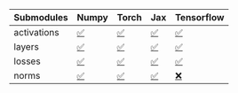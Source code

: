 | Submodules   | Numpy                                                                                                                           | Torch                                                                                                                           | Jax                                                                                                                             | Tensorflow                                                                                                                      |
|:-------------|:--------------------------------------------------------------------------------------------------------------------------------|:--------------------------------------------------------------------------------------------------------------------------------|:--------------------------------------------------------------------------------------------------------------------------------|:--------------------------------------------------------------------------------------------------------------------------------|
| activations  | <a href="https://github.com/unifyai/ivy/runs/8247513822?check_suite_focus=true" rel="noopener noreferrer" target="_blank">✅</a> | <a href="https://github.com/unifyai/ivy/runs/8247514445?check_suite_focus=true" rel="noopener noreferrer" target="_blank">✅</a> | <a href="https://github.com/unifyai/ivy/runs/8247515042?check_suite_focus=true" rel="noopener noreferrer" target="_blank">✅</a> | <a href="https://github.com/unifyai/ivy/runs/8247515668?check_suite_focus=true" rel="noopener noreferrer" target="_blank">✅</a> |
| layers       | <a href="https://github.com/unifyai/ivy/runs/8247513997?check_suite_focus=true" rel="noopener noreferrer" target="_blank">✅</a> | <a href="https://github.com/unifyai/ivy/runs/8247514588?check_suite_focus=true" rel="noopener noreferrer" target="_blank">✅</a> | <a href="https://github.com/unifyai/ivy/runs/8247515201?check_suite_focus=true" rel="noopener noreferrer" target="_blank">✅</a> | <a href="https://github.com/unifyai/ivy/runs/8247515766?check_suite_focus=true" rel="noopener noreferrer" target="_blank">✅</a> |
| losses       | <a href="https://github.com/unifyai/ivy/runs/8247514124?check_suite_focus=true" rel="noopener noreferrer" target="_blank">✅</a> | <a href="https://github.com/unifyai/ivy/runs/8247514713?check_suite_focus=true" rel="noopener noreferrer" target="_blank">✅</a> | <a href="https://github.com/unifyai/ivy/runs/8247515361?check_suite_focus=true" rel="noopener noreferrer" target="_blank">✅</a> | <a href="https://github.com/unifyai/ivy/runs/8247515881?check_suite_focus=true" rel="noopener noreferrer" target="_blank">✅</a> |
| norms        | <a href="https://github.com/unifyai/ivy/runs/8247514293?check_suite_focus=true" rel="noopener noreferrer" target="_blank">✅</a> | <a href="https://github.com/unifyai/ivy/runs/8247514886?check_suite_focus=true" rel="noopener noreferrer" target="_blank">✅</a> | <a href="https://github.com/unifyai/ivy/runs/8247515527?check_suite_focus=true" rel="noopener noreferrer" target="_blank">✅</a> | <a href="https://github.com/unifyai/ivy/runs/8247516028?check_suite_focus=true" rel="noopener noreferrer" target="_blank">❌</a> |